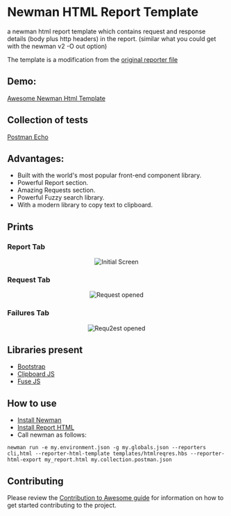 # Newman HTML Report Template

a newman html report template which contains request and response details (body plus http headers) in the report.
(similar what you could get with the newman v2 -O out option)

The template is a modification from the [original reporter file](https://github.com/postmanlabs/newman-reporter-html/blob/develop/lib/template-default.hbs)

## Demo: 

[Awesome Newman Html Template](https://marcosellys.github.io/awesome-newman-html-template/)

## Collection of tests

[Postman Echo](https://www.getpostman.com/collections/631643-f695cab7-6878-eb55-7943-ad88e1ccfd65-JsLv?referrer=https%3A%2F%2Fdocs.postman-echo.com%2F#)

## Advantages:

- Built with the world's most popular front-end component library.
- Powerful Report section.
- Amazing Requests section.
- Powerful Fuzzy search library.
- With a modern library to copy text to clipboard.

## Prints

### Report Tab

<p align="center">
  <img alt="Initial Screen" src="https://raw.githubusercontent.com/MarcosEllys/awesome-newman-html-template/master/prints/one.png">
</p>

### Request Tab

<p align="center">
  <img alt="Request opened" src="https://raw.githubusercontent.com/MarcosEllys/awesome-newman-html-template/master/prints/two.png">
</p>

### Failures Tab

<p align="center">
  <img alt="Requ2est opened" src="https://raw.githubusercontent.com/MarcosEllys/awesome-newman-html-template/master/prints/three.png">
</p>

## Libraries present
- [Bootstrap](http://getbootstrap.com/)
- [Clipboard JS](https://clipboardjs.com/)
- [Fuse JS](http://fusejs.io/)

## How to use
* [Install Newman](https://github.com/postmanlabs/newman-reporter-html)
* [Install Report HTML](https://github.com/postmanlabs/newman-reporter-html)
* Call newman as follows:
```
newman run -e my.environment.json -g my.globals.json --reporters cli,html --reporter-html-template templates/htmlreqres.hbs --reporter-html-export my_report.html my.collection.postman.json
```
## Contributing

Please review the [Contribution to Awesome guide](https://github.com/MarcosEllys/awesome-newman-html-template/blob/master/CONTRIBUTING.md) for information on how to get started contributing to the project.
